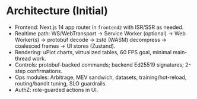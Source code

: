 # Architecture (Initial)
- Frontend: Next.js 14 app router in `frontend2` with ISR/SSR as needed.
- Realtime path: WS/WebTransport → Service Worker (optional) → Web Worker(s) → protobuf decode → zstd (WASM) decompress → coalesced frames → UI stores (Zustand).
- Rendering: uPlot charts, virtualized tables, 60 FPS goal, minimal main-thread work.
- Controls: protobuf-backed commands; backend Ed25519 signatures; 2-step confirmations.
- Ops modules: Arbitrage, MEV sandwich, datasets, training/hot-reload, routing/bandit tuning, SLO guardrails.
- AuthZ: role-guarded actions in UI.